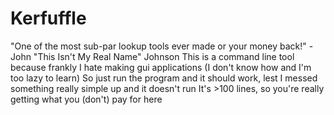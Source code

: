 # Kerfuffle
"One of the most sub-par lookup tools ever made or your money back!" - John "This Isn't My Real Name" Johnson
This is a command line tool because frankly I hate making gui applications (I don't know how and I'm too lazy to learn)
So just run the program and it should work, lest I messed something really simple up and it doesn't run
It's >100 lines, so you're really getting what you (don't) pay for here
